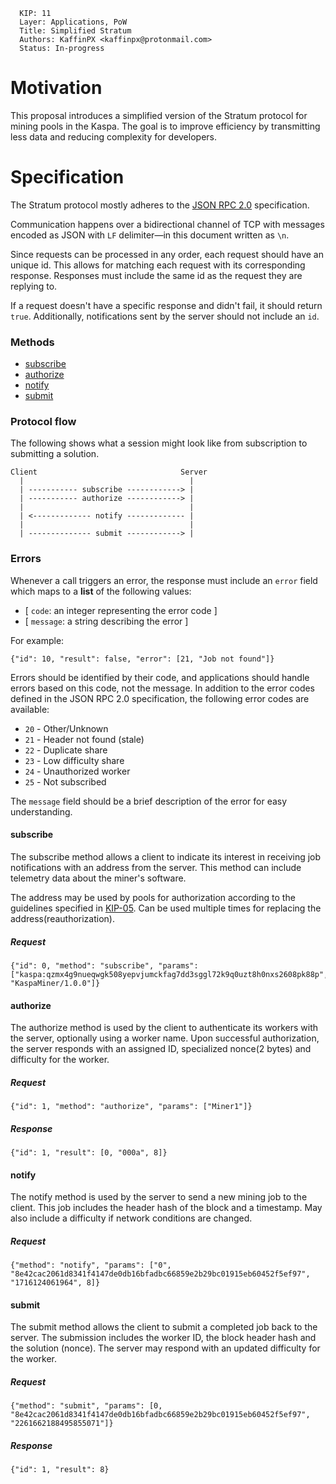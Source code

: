 ```
  KIP: 11
  Layer: Applications, PoW
  Title: Simplified Stratum
  Authors: KaffinPX <kaffinpx@protonmail.com>
  Status: In-progress 
```

# Motivation

This proposal introduces a simplified version of the Stratum protocol for mining pools in the Kaspa. The goal is to improve efficiency by transmitting less data and reducing complexity for developers.

# Specification

The Stratum protocol mostly adheres to the [JSON RPC 2.0](https://www.jsonrpc.org/specification) specification.

Communication happens over a bidirectional channel of TCP with messages encoded as JSON with `LF` delimiter—in this document written as `\n`.

Since requests can be processed in any order, each request should have an unique id. This allows for matching each request with its corresponding response. Responses must include the same id as the request they are replying to.

If a request doesn't have a specific response and didn't fail, it should return `true`. Additionally, notifications sent by the server should not include an `id`.

### Methods

- [subscribe](#subscribe)
- [authorize](#authorize)
- [notify](#notify)
- [submit](#submit)

### Protocol flow

The following shows what a session might look like from subscription to submitting a solution.

```
Client                                Server
  |                                     |
  | ----------- subscribe ------------> |
  | ----------- authorize ------------> |
  |                                     |
  | <------------- notify ------------- |
  |                                     |
  | -------------- submit ------------> |
```

### Errors

Whenever a call triggers an error, the response must include an `error` field which maps to a **list** of the following values:

- [ `code`: an integer representing the error code ]
- [ `message`: a string describing the error ]

For example:

```
{"id": 10, "result": false, "error": [21, "Job not found"]}
```

Errors should be identified by their code, and applications should handle errors based on this code, not the message.
In addition to the error codes defined in the JSON RPC 2.0 specification, the following error codes are available:

- `20` - Other/Unknown
- `21` - Header not found (stale)
- `22` - Duplicate share
- `23` - Low difficulty share
- `24` - Unauthorized worker
- `25` - Not subscribed

The `message` field should be a brief description of the error for easy understanding.

#### subscribe

The subscribe method allows a client to indicate its interest in receiving job notifications with an address from the server. This method can include telemetry data about the miner's software.

The address may be used by pools for authorization according to the guidelines specified in [KIP-05](https://github.com/kaspanet/kips/blob/master/kip-0005.md).
Can be used multiple times for replacing the address(reauthorization).

##### Request
```
{"id": 0, "method": "subscribe", "params": ["kaspa:qzmx4g9nueqwgk508yepvjumckfag7dd3sggl72k9q0uzt8h0nxs2608pk88p", "KaspaMiner/1.0.0"]}
```

#### authorize

The authorize method is used by the client to authenticate its workers with the server, optionally using a worker name. Upon successful authorization, the server responds with an assigned ID, specialized nonce(2 bytes) and difficulty for the worker.

##### Request
```
{"id": 1, "method": "authorize", "params": ["Miner1"]}
```

##### Response
```
{"id": 1, "result": [0, "000a", 8]}
```

#### notify

The notify method is used by the server to send a new mining job to the client. This job includes the header hash of the block and a timestamp. May also include a difficulty if network conditions are changed.

##### Request
```
{"method": "notify", "params": ["0", "8e42cac2061d8341f4147de0db16bfadbc66859e2b29bc01915eb60452f5ef97", "1716124061964", 8]}
```

#### submit

The submit method allows the client to submit a completed job back to the server. The submission includes the worker ID, the block header hash and the solution (nonce). The server may respond with an updated difficulty for the worker.

##### Request
```
{"method": "submit", "params": [0, "8e42cac2061d8341f4147de0db16bfadbc66859e2b29bc01915eb60452f5ef97", "2261662188495855071"]}
```

##### Response
```
{"id": 1, "result": 8}
```
